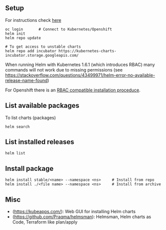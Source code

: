 ## Setup

For instructions check [here](https://docs.helm.sh/using_helm/#quickstart-guide)

    oc login       # Connect to Kubernetes/Openshift
    helm init
    helm repo update
    
    # To get access to unstable charts
    helm repo add incubator https://kubernetes-charts-incubator.storage.googleapis.com/

When running Helm with Kubernetes 1.6.1 (which introduces RBAC) many commands will not work due to missing permissions (see https://stackoverflow.com/questions/43499971/helm-error-no-available-release-name-found)

For Openshift there is an [RBAC compatible installation proceduce](https://blog.openshift.com/getting-started-helm-openshift/).

## List available packages

To list charts (packages)

    helm search

## List installed releases

    helm list

## Install package

    helm install stable/<name> --namespace <ns>     # Install from repo
    helm install ./<file name> --namespace <ns>     # Install from archive

## Misc

- (https://kubeapps.com/): Web GUI for installing Helm charts
- (https://github.com/Praqma/helmsman): Helmsman, Helm charts as Code, Terraform like plan/apply